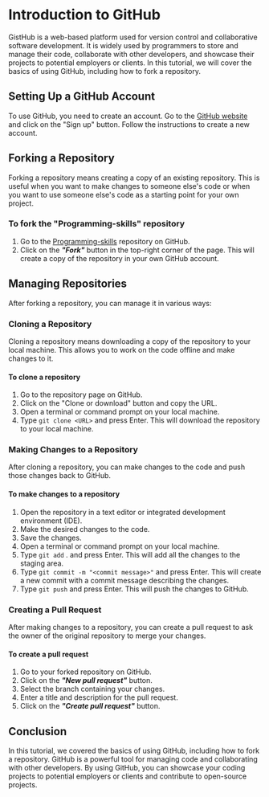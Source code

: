 # Introduction to GitHub

GistHub is a web-based platform used for version control and collaborative software development. It is widely used by programmers to store and manage their code, collaborate with other developers, and showcase their projects to potential employers or clients. In this tutorial, we will cover the basics of using GitHub, including how to fork a repository.

## Setting Up a GitHub Account

To use GitHub, you need to create an account. Go to the [GitHub website](https://github.com/) and click on the "Sign up" button. Follow the instructions to create a new account.

## Forking a Repository

Forking a repository means creating a copy of an existing repository. This is useful when you want to make changes to someone else's code or when you want to use someone else's code as a starting point for your own project.

### To fork the "Programming-skills" repository

1. Go to the [Programming-skills](https://github.com/priteshhirpara17/programming-skills-bootcamp) repository on GitHub.
2. Click on the **_"Fork"_** button in the top-right corner of the page. This will create a copy of the repository in your own GitHub account.

## Managing Repositories

After forking a repository, you can manage it in various ways:

### Cloning a Repository

Cloning a repository means downloading a copy of the repository to your local machine. This allows you to work on the code offline and make changes to it.

#### To clone a repository

1. Go to the repository page on GitHub.
2. Click on the "Clone or download" button and copy the URL.
3. Open a terminal or command prompt on your local machine.
4. Type ```git clone <URL>``` and press Enter. This will download the repository to your local machine.

### Making Changes to a Repository

After cloning a repository, you can make changes to the code and push those changes back to GitHub.

#### To make changes to a repository

1. Open the repository in a text editor or integrated development environment (IDE).
2. Make the desired changes to the code.
3. Save the changes.
4. Open a terminal or command prompt on your local machine.
5. Type ```git add``` . and press Enter. This will add all the changes to the staging area.
6. Type ```git commit -m "<commit message>"``` and press Enter. This will create a new commit with a commit message describing the changes.
7. Type ```git push``` and press Enter. This will push the changes to GitHub.

### Creating a Pull Request

After making changes to a repository, you can create a pull request to ask the owner of the original repository to merge your changes.

#### To create a pull request

1. Go to your forked repository on GitHub.
2. Click on the **_"New pull request"_** button.
3. Select the branch containing your changes.
4. Enter a title and description for the pull request.
5. Click on the **_"Create pull request"_** button.

## Conclusion

In this tutorial, we covered the basics of using GitHub, including how to fork a repository. GitHub is a powerful tool for managing code and collaborating with other developers. By using GitHub, you can showcase your coding projects to potential employers or clients and contribute to open-source projects.
